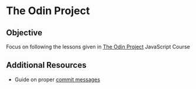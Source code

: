# The Odin Project
## Objective
Focus on following the lessons given in [The Odin Project](https://www.theodinproject.com)
JavaScript Course

## Additional Resources
- Guide on proper [commit messages](https://cbea.ms/git-commit/)